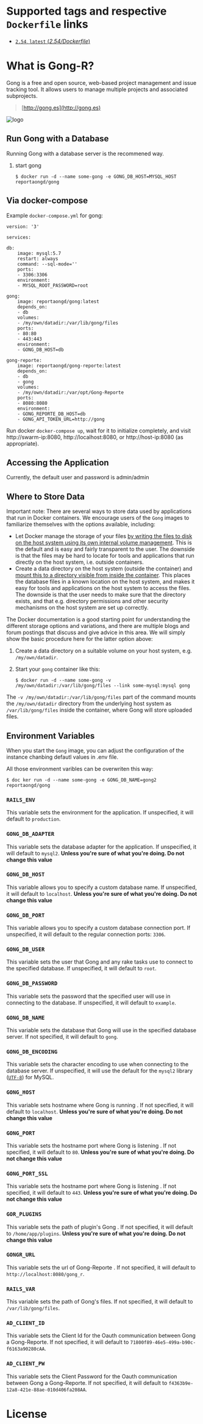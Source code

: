 # Supported tags and respective `Dockerfile` links

- [`2.54`, `latest`  (*2.54/Dockerfile*)](https://github.com/ReportaONGD/gong-container/tree/master/2.54/Dockerfile)

# What is Gong-R?

Gong is a free and open source, web-based project management and issue tracking tool. It allows users to manage multiple projects and associated subprojects. 

> [http://gong.es](http://gong.es)

![logo](http://gong.es/IMG/siteon0.png)

## Run Gong with a Database

Running Gong with a database server is the recommened way.

1.	start gong

	```console
	$ docker run -d --name some-gong -e GONG_DB_HOST=MYSQL_HOST  reportaongd/gong
	```

## Via docker-compose
Example `docker-compose.yml` for gong:


```console
version: '3'

services:

db:
	image: mysql:5.7
	restart: always
	command: --sql-mode=''
	ports:
	- 3306:3306
	environment:
	- MYSQL_ROOT_PASSWORD=root

gong:
	image: reportaongd/gong:latest
	depends_on:
	- db
	volumes:
	- /my/own/datadir:/var/lib/gong/files
	ports:
	- 80:80
	- 443:443
	environment:
	- GONG_DB_HOST=db

gong-reporte:
	image: reportaongd/gong-reporte:latest
	depends_on:
	- db
	- gong
	volumes:
	- /my/own/datadir:/var/opt/Gong-Reporte
	ports:
	- 8080:8080
	environment:
	- GONG_REPORTE_DB_HOST=db
	- GONG_API_TOKEN_URL=http://gong
```
Run docker `docker-compose up`, wait for it to initialize completely, and visit http://swarm-ip:8080, http://localhost:8080, or http://host-ip:8080 (as appropriate).


## Accessing the Application

Currently, the default user and password is admin/admin


## Where to Store Data

Important note: There are several ways to store data used by applications that run in Docker containers. We encourage users of the `Gong` images to familiarize themselves with the options available, including:

-	Let Docker manage the storage of your files [by writing the files to disk on the host system using its own internal volume management](https://docs.docker.com/engine/tutorials/dockervolumes/#adding-a-data-volume). This is the default and is easy and fairly transparent to the user. The downside is that the files may be hard to locate for tools and applications that run directly on the host system, i.e. outside containers.
-	Create a data directory on the host system (outside the container) and [mount this to a directory visible from inside the container](https://docs.docker.com/engine/tutorials/dockervolumes/#mount-a-host-directory-as-a-data-volume). This places the database files in a known location on the host system, and makes it easy for tools and applications on the host system to access the files. The downside is that the user needs to make sure that the directory exists, and that e.g. directory permissions and other security mechanisms on the host system are set up correctly.

The Docker documentation is a good starting point for understanding the different storage options and variations, and there are multiple blogs and forum postings that discuss and give advice in this area. We will simply show the basic procedure here for the latter option above:

1.	Create a data directory on a suitable volume on your host system, e.g. `/my/own/datadir`.
2.	Start your `gong` container like this:

	```console
	$ docker run -d --name some-gong -v /my/own/datadir:/var/lib/gong/files --link some-mysql:mysql gong
	```

The `-v /my/own/datadir:/var/lib/gong/files` part of the command mounts the `/my/own/datadir` directory from the underlying host system as `/var/lib/gong/files` inside the container, where Gong will store uploaded files.

## Environment Variables

When you start the `Gong` image, you can adjust the configuration of the instance chanbing defautl values in .env file.

All those environment varibles can be overwriten this way:

```console
$ doc ker run -d --name some-gong -e GONG_DB_NAME=gong2  reportaongd/gong
```

### `RAILS_ENV`

This variable sets the environment for the application. If unspecified, it will default to `production`.

### `GONG_DB_ADAPTER`

This variable sets the database adapter for the application. If unspecified, it will default to `mysql2`. **Unless you're sure of what you're doing. Do not change this value**

### `GONG_DB_HOST`

This variable allows you to specify a custom database name. If unspecified, it will default to `localhost`. **Unless you're sure of what you're doing. Do not change this value**

### `GONG_DB_PORT`

This variable allows you to specify a custom database connection port. If unspecified, it will default to the regular connection ports: `3306`.

### `GONG_DB_USER`

This variable sets the user that Gong and any rake tasks use to connect to the specified database. If unspecified, it will default to `root`.

### `GONG_DB_PASSWORD`

This variable sets the password that the specified user will use in connecting to the database. If unspecified, it will default to `example`.

### `GONG_DB_NAME`

This variable sets the database that Gong will use in the specified database server. If not specified, it will default to `gong`.

### `GONG_DB_ENCODING`

This variable sets the character encoding to use when connecting to the database server. If unspecified, it will use the default for the `mysql2` library ([`UTF-8`](https://github.com/brianmario/mysql2/tree/18673e8d8663a56213a980212e1092c2220faa92#mysql2---a-modern-simple-and-very-fast-mysql-library-for-ruby---binding-to-libmysql)) for MySQL.


### `GONG_HOST`

This variable sets hostname where Gong is running . If not specified, it will default to `localhost`. **Unless you're sure of what you're doing. Do not change this value**

### `GONG_PORT`

This variable sets the hostname port where Gong is listening . If not specified, it will default to `80`. **Unless you're sure of what you're doing. Do not change this value**

### `GONG_PORT_SSL`

This variable sets the hostname port where Gong is listening . If not specified, it will default to `443`. **Unless you're sure of what you're doing. Do not change this value**

### `GOR_PLUGINS`

This variable sets the path of plugin's Gong . If not specified, it will default to `/home/app/plugins`. **Unless you're sure of what you're doing. Do not change this value**

### `GONGR_URL`

This variable sets the url of Gong-Reporte . If not specified, it will default to `http://localhost:8080/gong_r`. 

### `RAILS_VAR`

This variable sets the path of Gong's files. If not specified, it will default to `/var/lib/gong/files`. 

### `AD_CLIENT_ID`

This variable sets the Client Id for the Oauth communication between Gong a Gong-Reporte. If not specified, it will default to `71800f89-46e5-499a-b90c-f6163a90280cAA`. 

### `AD_CLIENT_PW`

This variable sets the Client Password for the Oauth communication between Gong a Gong-Reporte. If not specified, it will default to `f4363b9e-12a8-421e-88ae-010d406fa208AA`. 


# License



